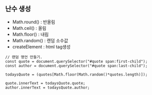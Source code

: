 ## **난수 생성**

- Math.round() : 반올림
- Math.ceil() : 올림
- Math.floor() : 내림
- Math.random() : 랜덤 소수값
- createElement : html tag생성

```JS
// 랜덤 명언 만들기.
const quote = document.querySelector("#quote span:first-child");
const author = document.querySelector("#quote span:last-child");

todaysQuote = (quotes[Math.floor(Math.random()*quotes.length)]);

quote.innerText = todaysQuote.quote;
author.innerText = todaysQuote.author;
```